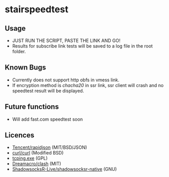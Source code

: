 # stairspeedtest
## Usage
* JUST RUN THE SCRIPT, PASTE THE LINK AND GO!
* Results for subscribe link tests will be saved to a log file in the root folder.
## Known Bugs
* Currently does not support http obfs in vmess link.
* If encryption method is *chacha20* in ssr link, ssr client will crash and no speedtest result will be displayed.
## Future functions
* Will add fast.com speedtest soon
## Licences
* [Tencent/rapidjson](https://github.com/Tencent/rapidjson) (MIT/BSD/JSON)
* [curl/curl](https://github.com/curl/curl) (Modified BSD)
* [tcping.exe](https://elifulkerson.com/projects/tcping.php) (GPL)
* [Dreamacro/clash](https://github.com/Dreamacro/clash) (MIT)
* [ShadowsocksR-Live/shadowsocksr-native](https://github.com/ShadowsocksR-Live/shadowsocksr-native) (GNU)
